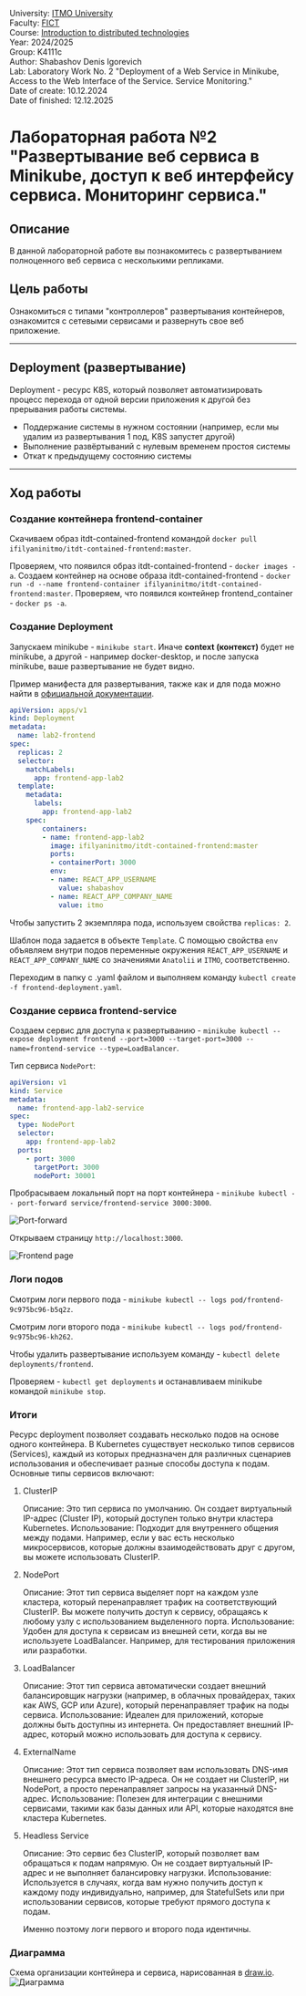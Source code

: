 University: [ITMO University](https://itmo.ru/ru/)   
Faculty: [FICT](https://fict.itmo.ru)   
Course: [Introduction to distributed technologies](https://github.com/itmo-ict-faculty/introduction-to-distributed-technologies)   
Year: 2024/2025   
Group: K4111с   
Author: Shabashov Denis Igorevich   
Lab: Laboratory Work No. 2 "Deployment of a Web Service in Minikube, Access to the Web Interface of the Service. Service Monitoring."  
Date of create: 10.12.2024  
Date of finished: 12.12.2025

# Лабораторная работа №2 "Развертывание веб сервиса в Minikube, доступ к веб интерфейсу сервиса. Мониторинг сервиса."

## Описание
В данной лабораторной работе вы познакомитесь с развертыванием полноценного веб сервиса с несколькими репликами.

## Цель работы
Ознакомиться с типами "контроллеров" развертывания контейнеров, ознакомится с сетевыми сервисами и развернуть свое веб приложение.

---
## Deployment (развертывание)
Deployment - ресурс K8S, который позволяет автоматизировать процесс перехода от одной версии приложения к другой без прерывания работы системы.
* Поддержание системы в нужном состоянии (например, если мы удалим из развертывания 1 под, K8S запустет другой)
* Выполнение развёртываний с нулевым временем простоя системы
* Откат к предыдущему состоянию системы

---
## Ход работы

### Создание контейнера frontend-container
Скачиваем образ itdt-contained-frontend командой `docker pull ifilyaninitmo/itdt-contained-frontend:master`.

Проверяем, что появился образ itdt-contained-frontend - `docker images -a`.
Создаем контейнер на основе образа itdt-contained-frontend - `docker run -d --name frontend-container ifilyaninitmo/itdt-contained-frontend:master`.
Проверяем, что появился контейнер frontend_container - `docker ps -a`.  

### Создание Deployment

Запускаем minikube - `minikube start`. Иначе **context (контекст)** будет не minikube, а другой - например docker-desktop, и после запуска minikube, ваше развертывание не будет видно.

Пример манифеста для развертывания, также как и для пода можно найти в [официальной документации](https://kubernetes.io/docs/concepts/workloads/controllers/deployment/).

```yaml
apiVersion: apps/v1
kind: Deployment
metadata:
  name: lab2-frontend
spec:
  replicas: 2
  selector:
    matchLabels:
      app: frontend-app-lab2
  template:
    metadata:
      labels:
        app: frontend-app-lab2
    spec:
        containers:
        - name: frontend-app-lab2
          image: ifilyaninitmo/itdt-contained-frontend:master
          ports:
          - containerPort: 3000
          env:
          - name: REACT_APP_USERNAME
            value: shabashov
          - name: REACT_APP_COMPANY_NAME
            value: itmo
```

Чтобы запустить 2 экземпляра пода, используем свойства `replicas: 2`.

Шаблон пода задается в объекте `Template`. С помощью свойства `env` объявляем внутри подов переменные окружения `REACT_APP_USERNAME` и `REACT_APP_COMPANY_NAME` со значениями `Anatolii` и `ITMO`, соответственно.

Переходим в папку с .yaml файлом и выполняем команду `kubectl create -f frontend-deployment.yaml`.

### Создание сервиса frontend-service

Создаем сервис для доступа к развертыванию - `minikube kubectl -- expose deployment frontend --port=3000 --target-port=3000 --name=frontend-service --type=LoadBalancer`.

Тип сервиса `NodePort`:

```yaml
apiVersion: v1
kind: Service
metadata:
  name: frontend-app-lab2-service
spec:
  type: NodePort
  selector:
    app: frontend-app-lab2
  ports:
    - port: 3000
      targetPort: 3000
      nodePort: 30001
```

Пробрасываем локальный порт на порт контейнера - `minikube kubectl -- port-forward service/frontend-service 3000:3000`.

![Port-forward](https://github.com/AnatoliyBr/2022_2023-introduction_to_distributed_technologies-k4111c-briushinin_a_a/blob/master/lab2/images/port_forward.png 'Port-forward')

Открываем страницу `http://localhost:3000`.

![Frontend page](https://github.com/countenum404/2024_2025-introduction_to_distributed_technologies-k4111c-shabashov_d_i/blob/main/img/lab2/result.png 'Frontend page')

### Логи подов

Смотрим логи первого пода - `minikube kubectl -- logs pod/frontend-9c975bc96-b5q2z`.

Смотрим логи второго пода - `minikube kubectl -- logs pod/frontend-9c975bc96-kh262`.

Чтобы удалить развертывание используем команду - `kubectl delete deployments/frontend`.

Проверяем - `kubectl get deployments` и останавливаем minikube командой `minikube stop`.

### Итоги   
Ресурс deployment позволяет создавать несколько подов на основе одного контейнера.
В Kubernetes существует несколько типов сервисов (Services), каждый из которых предназначен для различных сценариев использования и обеспечивает разные способы доступа к подам. Основные типы сервисов включают:
1. ClusterIP

    Описание: Это тип сервиса по умолчанию. Он создает виртуальный IP-адрес (Cluster IP), который доступен только внутри кластера Kubernetes.
    Использование: Подходит для внутреннего общения между подами. Например, если у вас есть несколько микросервисов, которые должны взаимодействовать друг с другом, вы можете использовать ClusterIP.

2. NodePort

    Описание: Этот тип сервиса выделяет порт на каждом узле кластера, который перенаправляет трафик на соответствующий ClusterIP. Вы можете получить доступ к сервису, обращаясь к любому узлу с использованием выделенного порта.
    Использование: Удобен для доступа к сервисам из внешней сети, когда вы не используете LoadBalancer. Например, для тестирования приложения или разработки.

3. LoadBalancer

    Описание: Этот тип сервиса автоматически создает внешний балансировщик нагрузки (например, в облачных провайдерах, таких как AWS, GCP или Azure), который перенаправляет трафик на поды сервиса.
    Использование: Идеален для приложений, которые должны быть доступны из интернета. Он предоставляет внешний IP-адрес, который можно использовать для доступа к сервису.

4. ExternalName

    Описание: Этот тип сервиса позволяет вам использовать DNS-имя внешнего ресурса вместо IP-адреса. Он не создает ни ClusterIP, ни NodePort, а просто перенаправляет запросы на указанный DNS-адрес.
    Использование: Полезен для интеграции с внешними сервисами, такими как базы данных или API, которые находятся вне кластера Kubernetes.

5. Headless Service

    Описание: Это сервис без ClusterIP, который позволяет вам обращаться к подам напрямую. Он не создает виртуальный IP-адрес и не выполняет балансировку нагрузки.
    Использование: Используется в случаях, когда вам нужно получить доступ к каждому поду индивидуально, например, для StatefulSets или при использовании сервисов, которые требуют прямого доступа к подам.


    Именно поэтому логи первого и второго пода идентичны.

### Диаграмма
Схема организации контейнера и сервиса, нарисованная в [draw.io](https://app.diagrams.net/).
![Диаграмма](https://github.com/countenum404/2024_2025-introduction_to_distributed_technologies-k4111c-shabashov_d_i/blob/main/img/lab2/lab2.drawio.png 'Диаграмма')
